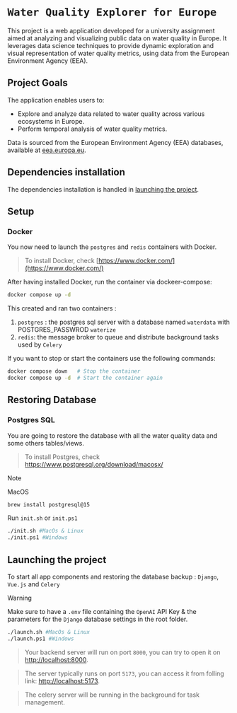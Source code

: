 # `Water Quality Explorer for Europe`

This project is a web application developed for a university assignment aimed at analyzing and visualizing public data on water quality in Europe. It leverages data science techniques to provide dynamic exploration and visual representation of water quality metrics, using data from the European Environment Agency (EEA).

## Project Goals

The application enables users to:

- Explore and analyze data related to water quality across various ecosystems in Europe.
- Perform temporal analysis of water quality metrics.

Data is sourced from the European Environment Agency (EEA) databases, available at [eea.europa.eu](https://www.eea.europa.eu).

## Dependencies installation

The dependencies installation is handled in [launching the project](#launching-the-project).

## Setup

### Docker

You now need to launch the `postgres` and `redis` containers with Docker.

> To install Docker, check [https://www.docker.com/](https://www.docker.com/)

After having installed Docker, run the container via dockeer-compose:

```bash
docker compose up -d
```

This created and ran two containers : 
1. `postgres` : the postgres sql server with a database named `waterdata` with POSTGRES_PASSWROD `waterize`
2. `redis`: the message broker to queue and distribute background tasks used by `Celery`

If you want to stop or start the containers use the following commands:

```bash
docker compose down   # Stop the container
docker compose up -d  # Start the container again
```

## Restoring Database

### Postgres SQL

You are going to restore the database with all the water quality data and some others tables/views.

>To install Postgres, check https://www.postgresql.org/download/macosx/

> [!NOTE]  
> MacOS
>  ```bash
> brew install postgresql@15 
>```

Run `init.sh` or `init.ps1`
```bash
./init.sh #MacOs & Linux
./init.ps1 #Windows
```

## Launching the project

To start all app components and restoring the database backup : `Django`, `Vue.js` and `Celery` 

> [!WARNING]  
> Make sure to have a `.env` file containing the `OpenAI` API Key & the parameters for the `Django` database settings in the root folder.


```bash
./launch.sh #MacOs & Linux
./launch.ps1 #Windows
```

> Your backend server will run on port `8000`, you can try to open it on [http://localhost:8000](http://localhost:8000).

> The server typically runs on port `5173`, you can access it from folling link: [http://localhost:5173](http://localhost:5173).

> The celery server will be running in the background for task management.